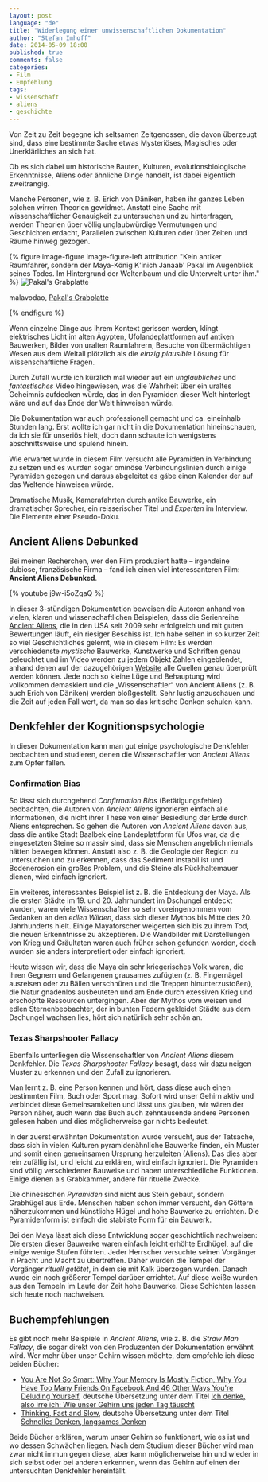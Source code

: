```yaml
---
layout: post
language: "de"
title: "Widerlegung einer unwissenschaftlichen Dokumentation"
author: "Stefan Imhoff"
date: 2014-05-09 18:00
published: true
comments: false
categories:
- Film
- Empfehlung
tags:
- wissenschaft
- aliens
- geschichte
---
```


Von Zeit zu Zeit begegne ich seltsamen Zeitgenossen, die davon überzeugt sind, dass eine bestimmte Sache etwas Mysteriöses, Magisches oder Unerklärliches an sich hat.

Ob es sich dabei um historische Bauten, Kulturen, evolutionsbiologische Erkenntnisse, Aliens oder ähnliche Dinge handelt, ist dabei eigentlich zweitrangig.

Manche Personen, wie z. B. Erich von Däniken, haben ihr ganzes Leben solchen wirren Theorien gewidmet. Anstatt eine Sache mit wissenschaftlicher Genauigkeit zu untersuchen und zu hinterfragen, werden Theorien über völlig unglaubwürdige Vermutungen und Geschichten erdacht, Parallelen zwischen Kulturen  oder über Zeiten und Räume hinweg gezogen.

{% figure image-figure image-figure-left attribution "Kein antiker Raumfahrer, sondern der Maya-König K'inich Janaab' Pakal im Augenblick seines Todes. Im Hintergrund der Weltenbaum und die Unterwelt unter ihm." %}
<img src="{{ site.url }}/assets/images/artikel/pakals-grabplatte.jpg" alt="Pakal's Grabplatte">
<p class="attribution-text"><i class="icon-cc"></i> malavodao, <a href="https://www.flickr.com/photos/malavoda/518538543">Pakal's Grabplatte</a></p>
{% endfigure %}

Wenn einzelne Dinge aus ihrem Kontext gerissen werden, klingt elektrisches Licht im alten Ägypten, Ufolandeplattformen auf antiken Bauwerken, Bilder von uralten Raumfahrern, Besuche von übermächtigen Wesen aus dem Weltall plötzlich als die *einzig plausible* Lösung für wissenschaftliche Fragen.

Durch Zufall wurde ich kürzlich mal wieder auf ein *unglaubliches* und *fantastisches* Video hingewiesen, was die Wahrheit über ein uraltes Geheimnis aufdecken würde, das in den Pyramiden dieser Welt hinterlegt wäre und auf das Ende der Welt hinweisen würde.

Die Dokumentation war auch professionell gemacht und ca. eineinhalb Stunden lang. Erst wollte ich gar nicht in die Dokumentation hineinschauen, da ich sie für unseriös hielt, doch dann schaute ich wenigstens abschnittsweise und spulend hinein.

Wie erwartet wurde in diesem Film versucht alle Pyramiden in Verbindung zu setzen und es wurden sogar ominöse Verbindungslinien durch einige Pyramiden gezogen und daraus abgeleitet es gäbe einen Kalender der auf das Weltende hinweisen würde.

Dramatische Musik, Kamerafahrten durch antike Bauwerke, ein dramatischer Sprecher, ein reisserischer Titel und *Experten* im Interview. Die Elemente einer Pseudo-Doku.

## Ancient Aliens Debunked
Bei meinen Recherchen, wer den Film produziert hatte – irgendeine dubiose, französische Firma – fand ich einen viel interessanteren Film: **Ancient Aliens Debunked**.

{% youtube j9w-i5oZqaQ %}

In dieser 3-stündigen Dokumentation beweisen die Autoren anhand von vielen, klaren und wissenschaftlichen Beispielen, dass die Serienreihe [Ancient Aliens](http://www.imdb.com/title/tt1643266/), die in den USA seit 2009 sehr erfolgreich und mit guten Bewertungen läuft, ein riesiger Beschiss ist. Ich habe selten in so kurzer Zeit so viel Geschichtliches gelernt, wie in diesem Film: Es werden verschiedenste *mystische* Bauwerke, Kunstwerke und Schriften genau beleuchtet und im Video werden zu jedem Objekt Zahlen eingeblendet, anhand denen auf der dazugehörigen [Website](http://ancientaliensdebunked.com/) alle Quellen genau überprüft werden können. Jede noch so kleine Lüge und Behauptung wird vollkommen demaskiert und die „Wissenschaftler“ von Ancient Aliens (z. B. auch Erich von Däniken) werden bloßgestellt. Sehr lustig anzuschauen und die Zeit auf jeden Fall wert, da man so das kritische Denken schulen kann.

## Denkfehler der Kognitionspsychologie
In dieser Dokumentation kann man gut einige psychologische Denkfehler beobachten und studieren, denen die Wissenschaftler von *Ancient Aliens* zum Opfer fallen.

### Confirmation Bias
So lässt sich durchgehend *Confirmation Bias* (Betätigungsfehler) beobachten, die Autoren von *Ancient Aliens* ignorieren einfach alle Informationen, die nicht ihrer These von einer Besiedlung der Erde durch Aliens entsprechen. So gehen die Autoren von *Ancient Aliens* davon aus, dass die antike Stadt Baalbek eine Landeplattform für Ufos war, da die eingesetzten Steine so massiv sind, dass sie Menschen angeblich niemals hätten bewegen können. Anstatt also z. B. die Geologie der Region zu untersuchen und zu erkennen, dass das Sediment instabil ist und Bodenerosion ein großes Problem, und die Steine als Rückhaltemauer dienen, wird einfach ignoriert.

Ein weiteres, interessantes Beispiel ist z. B. die Entdeckung der Maya. Als die ersten Städte im 19. und 20. Jahrhundert im Dschungel entdeckt wurden, waren viele Wissenschaftler so sehr voreingenommen vom Gedanken an den *edlen Wilden*, dass sich dieser Mythos bis Mitte des 20. Jahrhunderts hielt. Einige Mayaforscher weigerten sich bis zu ihrem Tod, die neuen Erkenntnisse zu akzeptieren. Die Wandbilder mit Darstellungen von Krieg und Gräultaten waren auch früher schon gefunden worden, doch wurden sie anders interpretiert oder einfach ignoriert.

Heute wissen wir, dass die Maya ein sehr kriegerisches Volk waren, die ihren Gegnern und Gefangenen grausames zufügten (z. B. Fingernägel ausreisen oder zu Bällen verschnüren und die Treppen hinunterzustoßen), die Natur gnadenlos ausbeuteten und am Ende durch exessiven Krieg und erschöpfte Ressourcen untergingen. Aber der Mythos vom weisen und edlen Sternenbeobachter, der in bunten Federn gekleidet Städte aus dem Dschungel wachsen lies, hört sich natürlich sehr schön an.

### Texas Sharpshooter Fallacy
Ebenfalls unterliegen die Wissenschaftler von *Ancient Aliens* diesem Denkfehler. Die *Texas Sharpshooter Fallacy* besagt, dass wir dazu neigen Muster zu erkennen und den Zufall zu ignorieren.

Man lernt z. B. eine Person kennen und hört, dass diese auch einen bestimmten Film, Buch oder Sport mag. Sofort wird unser Gehirn aktiv und verbindet diese Gemeinsamkeiten und lässt uns glauben, wir wären der Person näher, auch wenn das Buch auch zehntausende andere Personen gelesen haben und dies möglicherweise gar nichts bedeutet.

In der zuerst erwähnten Dokumentation wurde versucht, aus der Tatsache, dass sich in vielen Kulturen pyramidenähnliche Bauwerke finden, ein Muster und somit einen gemeinsamen Ursprung herzuleiten (Aliens). Das dies aber rein zufällig ist, und leicht zu erklären, wird einfach ignoriert. Die Pyramiden sind völlig verschiedener Bauweise und haben unterschiedliche Funktionen. Einige dienen als Grabkammer, andere für rituelle Zwecke.

Die chinesischen *Pyramiden* sind nicht aus Stein gebaut, sondern Grabhügel aus Erde. Menschen haben schon immer versucht, den Göttern näherzukommen und künstliche Hügel und hohe Bauwerke zu errichten. Die Pyramidenform ist einfach die stabilste Form für ein Bauwerk.

Bei den Maya lässt sich diese Entwicklung sogar geschichtlich nachweisen: Die ersten dieser Bauwerke waren einfach leicht erhöhte Erdhügel, auf die einige wenige Stufen führten. Jeder Herrscher versuchte seinen Vorgänger in Pracht und Macht zu übertreffen. Daher wurden die Tempel der Vorgänger *rituell getötet*, in dem sie mit Kalk überzogen wurden. Danach wurde ein noch größerer Tempel darüber errichtet. Auf diese weiße wurden aus den Tempeln im Laufe der Zeit hohe Bauwerke. Diese Schichten lassen sich heute noch nachweisen.

## Buchempfehlungen
Es gibt noch mehr Beispiele in *Ancient Aliens*, wie z. B. die *Straw Man Fallacy*, die sogar direkt von den Produzenten der Dokumentation erwähnt wird. Wer mehr über unser Gehirn wissen möchte, dem empfehle ich diese beiden Bücher:

<ul>
<li><a href="{% amazon 1851689397 %}">You Are Not So Smart: Why Your Memory Is Mostly Fiction, Why You Have Too Many Friends On Facebook And 46 Other Ways You're Deluding Yourself</a>, deutsche Übersetzung unter dem Titel <a href="{% amazon 3868822739 %}">Ich denke, also irre ich: Wie unser Gehirn uns jeden Tag täuscht</a></li>
<li><a href="{% amazon 0141033576 %}">Thinking, Fast and Slow</a>, deutsche Übersetzung unter dem Titel <a href="{% amazon 3886808866 %}">Schnelles Denken, langsames Denken</a></li>
</ul>

Beide Bücher erklären, warum unser Gehirn so funktionert, wie es ist und wo dessen Schwächen liegen. Nach dem Studium dieser Bücher wird man zwar nicht immun gegen diese, aber kann möglicherweise hin und wieder in sich selbst oder bei anderen erkennen, wenn das Gehirn auf einen der untersuchten Denkfehler hereinfällt.

